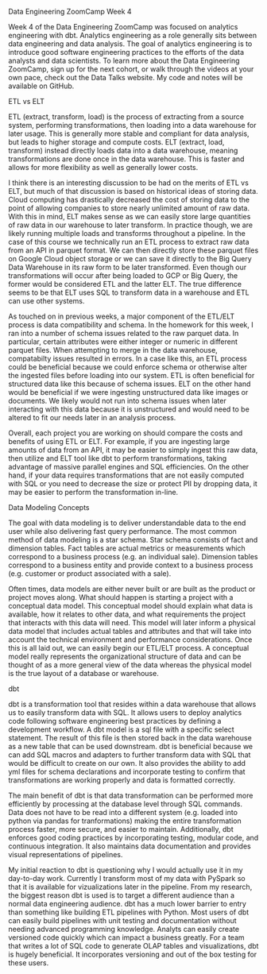 Data Engineering ZoomCamp Week 4

Week 4 of the Data Engineering ZoomCamp was focused on analytics engineering with dbt. Analytics engineering as a role generally sits between data engineering and data analysis. The goal of analytics engineering is to introduce good software engineering practices to the efforts of the data analysts and data scientists. To learn more about the Data Engineering ZoomCamp, sign up for the next cohort, or walk through the videos at your own pace, check out the Data Talks website. My code and notes will be available on GitHub.

ETL vs ELT

ETL (extract, transform, load) is the process of extracting from a source system, performing transformations, then loading into a data warehouse for later usage. This is generally more stable and compliant for data analysis, but leads to higher storage and compute costs. ELT (extract, load, transform) instead directly loads data into a data warehouse, meaning transformations are done once in the data warehouse. This is faster and allows for more flexibility as well as generally lower costs.

I think there is an interesting discussion to be had on the merits of ETL vs ELT, but much of that discussion is based on historical ideas of storing data. Cloud computing has drastically decreased the cost of storing data to the point of allowing companies to store nearly unlimited amount of raw data. With this in mind, ELT makes sense as we can easily store large quantities of raw data in our warehouse to later transform. In practice though, we are likely running multiple loads and transforms throughout a pipeline. In the case of this course we technically run an ETL process to extract raw data from an API in parquet format. We can then directly store these parquet files on Google Cloud object storage or we can save it directly to the Big Query Data Warehouse in its raw form to be later transformed. Even though our transformations will occur after being loaded to GCP or Big Query, the former would be considered ETL and the latter ELT. The true difference seems to be that ELT uses SQL to transform data in a warehouse and ETL can use other systems. 

As touched on in previous weeks, a major component of the ETL/ELT process is data compatibility and schema. In the homework for this week, I ran into a number of schema issues related to the raw parquet data. In particular, certain attributes were either integer or numeric in different parquet files. When attempting to merge in the data warehouse, compatabilty issues resulted in errors. In a case like this, an ETL process could be beneficial because we could enforce schema or otherwise alter the ingested files before loading into our system. ETL is often beneficial for structured data like this because of schema issues. ELT on the other hand would be beneficial if we were ingesting unstructured data like images or documents. We likely would not run into schema issues when later interacting with this data because it is unstructured and would need to be altered to fit our needs later in an analysis process.

Overall, each project you are working on should compare the costs and benefits of using ETL or ELT. For example, if you are ingesting large amounts of data from an API, it may be easier to simply ingest this raw data, then utilize and ELT tool like dbt to perform transformations, taking advantage of massive parallel engines and SQL efficiencies. On the other hand, if your data requires transformations that are not easily computed with SQL or you need to decrease the size or protect PII by dropping data, it may be easier to perform the transformation in-line.

Data Modeling Concepts

The goal with data modeling is to deliver understandable data to the end user while also delivering fast query performance. The most common method of data modeling is a star schema. Star schema consists of fact and dimension tables. Fact tables are actual metrics or measurements which correspond to a business process (e.g. an individual sale). Dimension tables correspond to a business entity and provide context to a business process (e.g. customer or product associated with a sale).

Often times, data models are either never built or are built as the product or project moves along. What should happen is starting a project with a conceptual data model. This conceptual model should explain what data is available, how it relates to other data, and what requirements the project that interacts with this data will need. This model will later inform a physical data model that includes actual tables and attributes and that will take into account the technical environment and performance considerations. Once this is all laid out, we can easily begin our ETL/ELT process. A conceptual model really represents the organizational structure of data and can be thought of as a more general view of the data whereas the physical model is the true layout of a database or warehouse.

dbt

dbt is a transformation tool that resides within a data warehouse that allows us to easily transform data with SQL. It allows users to deploy analytics code following software engineering best practices by defining a development workflow. A dbt model is a sql file with a specific select statement. The result of this file is then stored back in the data warehouse as a new table that can be used downstream. dbt is beneficial because we can add SQL macros and adapters to further transform data with SQL that would be difficult to create on our own. It also provides the ability to add yml files for schema declarations and incorporate testing to confirm that transformations are working properly and data is formatted correctly.

The main benefit of dbt is that data transformation can be performed more efficiently by processing at the database level through SQL commands. Data does not have to be read into a different system (e.g. loaded into python via pandas for tranformations) making the entire transformation process faster, more secure, and easier to maintain. Additionally, dbt enforces good coding practices by incorporating testing, modular code, and continuous integration. It also maintains data documentation and provides visual representations of pipelines.

My initial reaction to dbt is questioning why I would actually use it in my day-to-day work. Currently I transform most of my data with PySpark so that it is available for vizualizations later in the pipeline. From my research, the biggest reason dbt is used is to target a different audience than a normal data engineering audience. dbt has a much lower barrier to entry than something like building ETL pipelines with Python. Most users of dbt can easily build pipelines with unit testing and documentation without needing advanced programming knowledge. Analyts can easily create versioned code quickly which can impact a business greatly. For a team that writes a lot of SQL code to generate OLAP tables and visualizations, dbt is hugely beneficial. It incorporates versioning and out of the box testing for these users. 